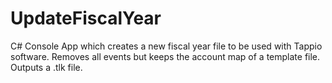 # UpdateFiscalYear

C# Console App which creates a new fiscal year file to be used with Tappio software. Removes all events but keeps the account map of a template file. Outputs a .tlk file.
